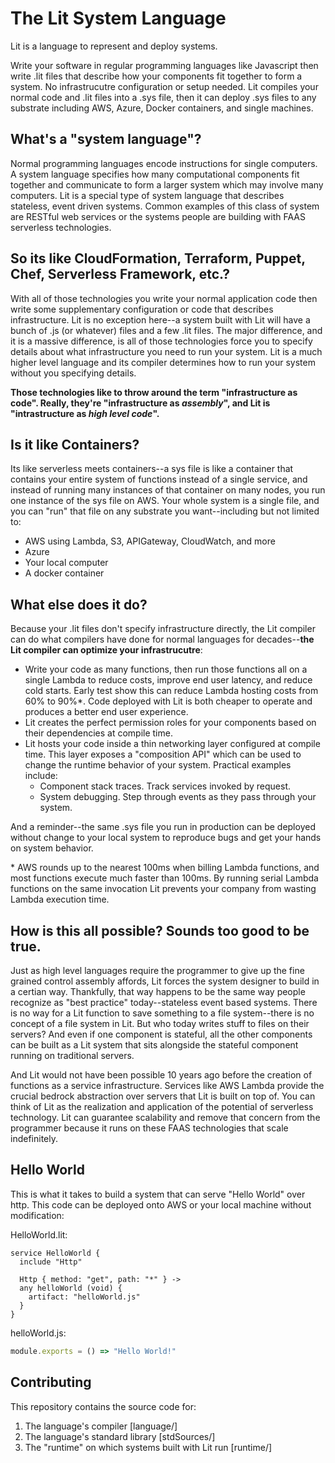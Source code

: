 # The Lit System Language

Lit is a language to represent and deploy systems.

Write your software in regular programming languages like Javascript then write .lit files that describe how your components fit together to form a system.  No infrastrucutre configuration or setup needed.  Lit compiles your normal code and .lit files into a .sys file, then it can deploy .sys files to any substrate including AWS, Azure, Docker containers, and single machines.

## What's a "system language"?

Normal programming languages encode instructions for single computers.  A system language specifies how many computational components fit together and communicate to form a larger system which may involve many computers.  Lit is a special type of system language that describes stateless, event driven systems.  Common examples of this class of system are RESTful web services or the systems people are building with FAAS serverless technologies.


## So its like CloudFormation, Terraform, Puppet, Chef, Serverless Framework, etc.?

With all of those technologies you write your normal application code then write some supplementary configuration or code that describes infrastructure.  Lit is no exception here--a system built with Lit will have a bunch of .js (or whatever) files and a few .lit files.  The major difference, and it is a massive difference, is all of those technologies force you to specify details about what infrastructure you need to run your system.  Lit is a much higher level language and its compiler determines how to run your system without you specifying details.

**Those technologies like to throw around the term "infrastructure as code".  Really, they're "infrastructure as *assembly*", and Lit is "intrastructure as *high level code*".**

## Is it like Containers?

Its like serverless meets containers--a sys file is like a container that contains your entire system of functions instead of a single service, and instead of running many instances of that container on many nodes, you run one instance of the sys file on AWS.  Your whole system is a single file, and you can "run" that file on any substrate you want--including but not limited to:

  - AWS using Lambda, S3, APIGateway, CloudWatch, and more
  - Azure
  - Your local computer
  - A docker container

## What else does it do?

Because your .lit files don't specify infrastructure directly, the Lit compiler can do what compilers have done for normal languages for decades--**the Lit compiler can optimize your infrastrucutre**:

  - Write your code as many functions, then run those functions all on a single Lambda to reduce costs, improve end user latency, and reduce cold starts.  Early test show this can reduce Lambda hosting costs from 60% to 90%\*.  Code deployed with Lit is both cheaper to operate and produces a better end user experience.
  - Lit creates the perfect permission roles for your components based on their dependencies at compile time.
  - Lit hosts your code inside a thin networking layer configured at compile time.  This layer exposes a "composition API" which can be used to change the runtime behavior of your system.  Practical examples include:
    - Component stack traces.  Track services invoked by request.
    - System debugging.  Step through events as they pass through your system.

And a reminder--the same .sys file you run in production can be deployed without change to your local system to reproduce bugs and get your hands on system behavior.

\* AWS rounds up to the nearest 100ms when billing Lambda functions, and most functions execute much faster than 100ms.  By running serial Lambda functions on the same invocation Lit prevents your company from wasting Lambda execution time.

## How is this all possible?  Sounds too good to be true.

Just as high level languages require the programmer to give up the fine grained control assembly affords, Lit forces the system designer to build in a certian way.  Thankfully, that way happens to be the same way people recognize as "best practice" today--stateless event based systems.  There is no way for a Lit function to save something to a file system--there is no concept of a file system in Lit.  But who today writes stuff to files on their servers?  And even if one component is stateful, all the other components can be built as a Lit system that sits alongside the stateful component running on traditional servers.

And Lit would not have been possible 10 years ago before the creation of functions as a service infrastructure.  Services like AWS Lambda provide the crucial bedrock abstraction over servers that Lit is built on top of.  You can think of Lit as the realization and application of the potential of serverless technology.  Lit can guarantee scalability and remove that concern from the programmer because it runs on these FAAS technologies that scale indefinitely.


## Hello World

This is what it takes to build a system that can serve "Hello World" over http.  This code can be deployed onto AWS or your local machine without modification:

HelloWorld.lit:
```
service HelloWorld {
  include "Http"

  Http { method: "get", path: "*" } ->
  any helloWorld (void) {
    artifact: "helloWorld.js"
  }
}
```

helloWorld.js:
```js
module.exports = () => "Hello World!"
```

## Contributing

This repository contains the source code for:
  1) The language's compiler [language/]
  2) The language's standard library [stdSources/]
  3) The "runtime" on which systems built with Lit run [runtime/]
